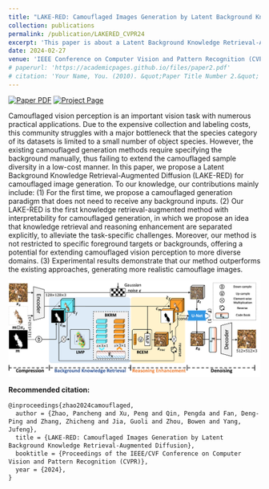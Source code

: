 ```yaml
---
title: "LAKE-RED: Camouflaged Images Generation by Latent Background Knowledge Retrieval-Augmented Diffusion"
collection: publications
permalink: /publication/LAKERED_CVPR24
excerpt: 'This paper is about a Latent Background Knowledge Retrieval-Augmented Diffusion (LAKE-RED) for camouflaged image generation.'
date: 2024-02-27
venue: 'IEEE Conference on Computer Vision and Pattern Recognition (CVPR)'
# paperurl: 'https://academicpages.github.io/files/paper2.pdf'
# citation: 'Your Name, You. (2010). &quot;Paper Title Number 2.&quot; <i>Journal 1</i>. 1(2).'
---
```

<!-- <img src='../images/pdf-3.svg' width="5%"> -->

<a href="papers/LAKERED/Zhao_LAKE-RED Camouflaged Images Generation by Latent Background Knowledge Retrieval-Augmented Diffusion_CVPR_2024_paper.pdf"><img src='https://img.shields.io/badge/PDF-LAKE RED-red' alt='Paper PDF'></a>	<a href=''><img src='https://img.shields.io/badge/Official Version-LAKE RED-blue' alt='Project Page'></a>	

Camouflaged vision perception is an important vision task with numerous practical applications. Due to the expensive collection and labeling costs, this community struggles with a major bottleneck that the species category of its datasets is limited to a small number of object species. However, the existing camouflaged generation methods require specifying the background manually, thus failing to extend the camouflaged sample diversity in a low-cost manner. In this paper, we propose a Latent Background Knowledge Retrieval-Augmented Diffusion (LAKE-RED) for camouflaged image generation. To our knowledge, our contributions mainly include: (1) For the first time, we propose a camouflaged generation paradigm that does not need to receive any background inputs. (2) Our LAKE-RED is the first knowledge retrieval-augmented method with interpretability for camouflaged generation, in which we propose an idea that knowledge retrieval and reasoning enhancement are separated explicitly, to alleviate the task-specific challenges. Moreover, our method is not restricted to specific foreground targets or backgrounds, offering a potential for extending camouflaged vision perception to more diverse domains. (3) Experimental results demonstrate that our method outperforms the existing approaches, generating more realistic camouflage images.
<!-- Abstract: Coming soon... -->

![](../papers/LAKERED/images/lakered_pipline.png)



**Recommended citation:**

~~~
@inproceedings{zhao2024camouflaged,
  author = {Zhao, Pancheng and Xu, Peng and Qin, Pengda and Fan, Deng-Ping and Zhang, Zhicheng and Jia, Guoli and Zhou, Bowen and Yang, Jufeng},
  title = {LAKE-RED: Camouflaged Images Generation by Latent Background Knowledge Retrieval-Augmented Diffusion},
  booktitle = {Proceedings of the IEEE/CVF Conference on Computer Vision and Pattern Recognition (CVPR)},
  year = {2024},
}
~~~

